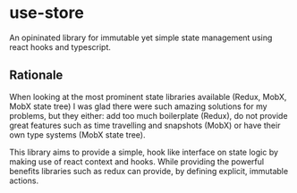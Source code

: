 # use-store

An opininated library for immutable yet simple state management using react hooks and typescript.

## Rationale

When looking at the most prominent state libraries available (Redux, MobX, MobX state tree) I was glad there were such amazing solutions for my problems, but they either: add too much boilerplate (Redux), do not provide great features such as time travelling and snapshots (MobX) or have their own type systems (MobX state tree).

This library aims to provide a simple, hook like interface on state logic by making use of react context and hooks. While providing the powerful benefits libraries such as redux can provide, by defining explicit, immutable actions.
